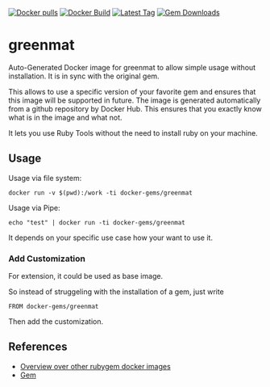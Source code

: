 [![Docker pulls](https://img.shields.io/docker/pulls/rubygem/greenmat.svg)](https://hub.docker.com/r/rubygem/greenmat/)
[![Docker Build](https://img.shields.io/docker/automated/rubygem/greenmat.svg)](https://hub.docker.com/r/rubygem/greenmat/)
[![Latest Tag](https://img.shields.io/github/tag/docker-rubygem/greenmat.svg)](https://hub.docker.com/r/rubygem/greenmat/)
[![Gem Downloads](https://img.shields.io/gem/dt/greenmat.svg)](https://rubygems.org/gems/greenmat/)
# greenmat

Auto-Generated Docker image for greenmat to allow simple usage without installation.
It is in sync with the original gem.

This allows to use a specific version of your favorite gem and ensures that this image will be supported in future.
The image is generated automatically from a github repository by Docker Hub.
This ensures that you exactly know what is in the image and what not.

It lets you use Ruby Tools without the need to install ruby on your machine.

## Usage

Usage via file system:

`docker run -v $(pwd):/work -ti docker-gems/greenmat`

Usage via Pipe:

`echo "test" | docker run -ti docker-gems/greenmat`

It depends on your specific use case how your want to use it.

### Add Customization

For extension, it could be used as base image.

So instead of struggeling with the installation of a gem, just write

`FROM docker-gems/greenmat`

Then add the customization.

## References

 - [Overview over other rubygem docker images](https://github.com/thinkbot/docker-rubygem)
 - [Gem](https://rubygems.org/gems/greenmat/)
